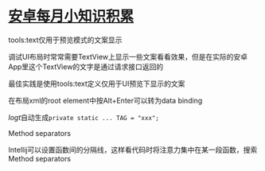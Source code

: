 # [安卓每月小知识积累](/2020/03/monthly_android_note.md)

<i class="fa fa-hashtag"></i>
tools:text仅用于预览模式的文案显示

调试UI布局时常常需要TextView上显示一些文案看看效果，但是在实际的安卓App里这个TextView的文字是通过请求接口返回的

最佳实践是使用tools:text定义仅用于UI预览下显示的文案

<i class="fa fa-hashtag"></i>
在布局xml的root element中按Alt+Enter可以转为data binding

<i class="fa fa-hashtag"></i>
<var class="mark">logt</var>自动生成`private static ... TAG = "xxx";`

<i class="fa fa-hashtag"></i>
Method separators

Intellij可以设置函数间的分隔线，这样看代码时将注意力集中在某一段函数，搜索Method separators
